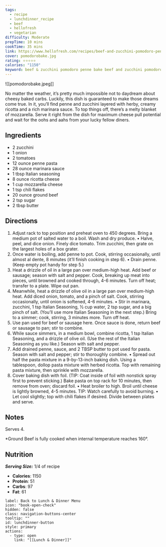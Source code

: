 ```yaml
---
tags:
  - recipe
  - lunchdinner_recipe
  - beef
  - hellofresh
  - vegetarian
difficulty: Moderate
prepTime: 10 mins
cookTime: 35 mins
link: https://www.hellofresh.com/recipes/beef-and-zucchini-pomodoro-penne-bake-6657777566fcbf26f0fd97e0
cover: pomodorobake.jpg
rating: ⭐️⭐️⭐️⭐️⭐️
calories: "1150"
keyword: beef & zucchini pomodoro penne bake beef and zucchini pomodoro penne bake onion marinara sauce ricotta cheese chili flakes sugar
---
```


![[pomodorobake.jpeg]]

No matter the weather, it’s pretty much impossible not to daydream about cheesy baked carbs. Luckily, this dish is guaranteed to make those dreams come true. In it, you’ll find penne and zucchini layered with herby, creamy ricotta and a rich marinara sauce. To top things off, there’s a melty blanket of mozzarella. Serve it right from the dish for maximum cheese pull potential and wait for the oohs and aahs from your lucky fellow diners.

## Ingredients
- 2 zucchini
- 1 onion
- 2 tomatoes
- 12 ounce penne pasta
- 28 ounce marinara sauce
- 1 tbsp Italian seasoning
- 8 ounce ricotta cheese
- 1 cup mozzarella cheese
- 1 tsp chili flakes
- 20 ounce ground beef
- 2 tsp sugar
- 2 tbsp butter


## Directions
1. Adjust rack to top position and preheat oven to 450 degrees. Bring a medium pot of salted water to a boil. Wash and dry produce. • Halve, peel, and dice onion. Finely dice tomato. Trim zucchini, then grate on the largest holes of a box grater.
2. Once water is boiling, add penne to pot. Cook, stirring occasionally, until almost al dente, 8 minutes (it’ll finish cooking in step 6). • Drain penne. (Keep empty pot handy for step 5.)
3. Heat a drizzle of oil in a large pan over medium-high heat. Add beef or sausage; season with salt and pepper. Cook, breaking up meat into pieces, until browned and cooked through, 4-6 minutes. Turn off heat; transfer to a plate. Wipe out pan.
4. Meanwhile, heat a drizzle of olive oil in a large pan over medium-high heat. Add diced onion, tomato, and a pinch of salt. Cook, stirring occasionally, until onion is softened, 4-6 minutes. • Stir in marinara, zucchini, 1 tsp Italian Seasoning, ½ cup water, 2 tsp sugar, and a big pinch of salt. (You’ll use more Italian Seasoning in the next step.) Bring to a simmer; cook, stirring, 3 minutes more. Turn off heat.
5. Use pan used for beef or sausage here. Once sauce is done, return beef or sausage to pan; stir to combine.
6. While sauce simmers, in a medium bowl, combine ricotta, 1 tsp Italian Seasoning, and a drizzle of olive oil. (Use the rest of the Italian Seasoning as you like.) Season with salt and pepper.
7. Add drained penne, sauce, and 2 TBSP butter to pot used for pasta. Season with salt and pepper; stir to thoroughly combine. • Spread out half the pasta mixture in a 9-by-13-inch baking dish. Using a tablespoon, dollop pasta mixture with herbed ricotta. Top with remaining pasta mixture, then sprinkle with mozzarella.
8. Cover baking dish with foil. (TIP: Coat inside of foil with nonstick spray first to prevent sticking.) Bake pasta on top rack for 10 minutes, then remove from oven; discard foil. • Heat broiler to high. Broil until cheese is lightly browned, 4-5 minutes. TIP: Watch carefully to avoid burning. • Let cool slightly; top with chili flakes if desired. Divide between plates and serve.

## Notes
Serves 4.

*Ground Beef is fully cooked when internal temperature reaches 160°.

## Nutrition
***Serving Size:*** 1/4 of recipe
- **Calories**: 1150
- **Protein**: 51
- **Carbs**: 97
- **Fat**: 61


```meta-bind-button
label: Back to Lunch & Dinner Menu
icon: "book-open-check"
hidden: false
class: navigation-buttons-center
tooltip: ""
id: lunchdinner-button
style: primary
actions:
  - type: open
    link: "[[Lunch & Dinner]]"

```
 
